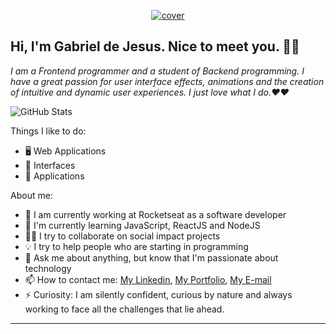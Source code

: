 <p align="center">
  <a href="https://www.gabrieldesenvolvedor.com/">
    <img src="https://i.ibb.co/x1h99Ws/cover.png" alt="cover" title="Gabriel de Jesus" border="0">
  </a>
</p>

## Hi, I'm Gabriel de Jesus. Nice to meet you. 👋🏾

*I am a Frontend programmer and a student of Backend programming. I have a great passion for user interface effects, animations and the creation of intuitive and dynamic user experiences. I just love what I do.❤️❤️*

![GitHub Stats](https://github-readme-stats.anuraghazra1.vercel.app/api?username=gabrieldejesus&show_icons=true&hide_border=true)

Things I like to do:

- 🖥 Web Applications
- 🎨 Interfaces
- 📱 Applications

About me:

- 🔭 I am currently working at Rocketseat as a software developer
- 🌱 I'm currently learning JavaScript, ReactJS and NodeJS
- ✊🏽 I try to collaborate on social impact projects
- 💡 I try to help people who are starting in programming
- 💬 Ask me about anything, but know that I'm passionate about technology
- 📫 How to contact me: [My Linkedin](https://www.linkedin.com/in/gabrieldejesuss), [My Portfolio](http://gabrieldejesus.dev), [My E-mail](devgabrieldejesus@gmail.com)
- ⚡ Curiosity: I am silently confident, curious by nature and always working to face all the challenges that lie ahead.

---
